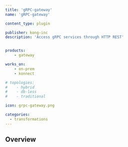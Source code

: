 ```yaml
---
title: 'gRPC-gateway'
name: 'gRPC-gateway'

content_type: plugin

publisher: kong-inc
description: 'Access gRPC services through HTTP REST'


products:
    - gateway

works_on:
    - on-prem
    - konnect

# topologies:
#    - hybrid
#    - db-less
#    - traditional

icon: grpc-gateway.png

categories:
  - transformations
---
```


## Overview
